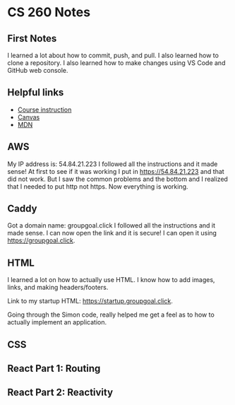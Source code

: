# CS 260 Notes

## First Notes

I learned a lot about how to commit, push, and pull. I also learned how to clone a repository. I also learned how to make changes using VS Code and GitHub web console.

## Helpful links

- [Course instruction](https://github.com/webprogramming260)
- [Canvas](https://byu.instructure.com)
- [MDN](https://developer.mozilla.org)

## AWS

My IP address is: 54.84.21.223
I followed all the instructions and it made sense! At first to see if it was working I put in https://54.84.21.223 and that did not work. But I saw the common problems and the bottom and I realized that I needed to put http not https. Now everything is working.

## Caddy

Got a domain name: groupgoal.click
I followed all the instructions and it made sense. I can now open the link and it is secure! I can open it using https://groupgoal.click.

## HTML

I learned a lot on how to actually use HTML. I know how to add images, links, and making headers/footers. 

Link to my startup HTML: https://startup.groupgoal.click.

Going through the Simon code, really helped me get a feel as to how to actually implement an application.

## CSS


## React Part 1: Routing


## React Part 2: Reactivity


